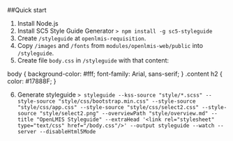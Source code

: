 ##Quick start

1. Install Node.js
2. Install SC5 Style Guide Generator
   `> npm install -g sc5-styleguide`
3. Create `/styleguide` at `openlmis-requisition`.
4. Copy `/images` and `/fonts` from `modules/openlmis-web/public` into `/styleguide`.
5. Create file `body.css` in `/styleguide` with that content:

  body {
    background-color: #fff;
    font-family: Arial, sans-serif;
  }
  .content h2 {
    color: #17888F;
  }

6. Generate styleguide
   `> styleguide --kss-source "style/*.scss" --style-source "style/css/bootstrap.min.css" --style-source "style/css/app.css" --style-source "style/css/select2.css" --style-source "style/select2.png" --overviewPath "style/overview.md" --title "OpenLMIS Styleguide" --extraHead '<link rel="stylesheet" type="text/css" href="/body.css"/>' --output styleguide --watch --server --disableHtml5Mode`


